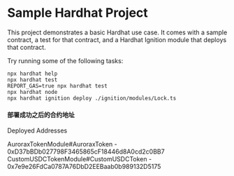 # Sample Hardhat Project

This project demonstrates a basic Hardhat use case. It comes with a sample contract, a test for that contract, and a Hardhat Ignition module that deploys that contract.

Try running some of the following tasks:

```shell
npx hardhat help
npx hardhat test
REPORT_GAS=true npx hardhat test
npx hardhat node
npx hardhat ignition deploy ./ignition/modules/Lock.ts
```

#### 部署成功之后的合约地址

Deployed Addresses

AuroraxTokenModule#AuroraxToken - 0xD37bBDb027798F3465865cF18446d8A0cd2c0BB7
CustomUSDCTokenModule#CustomUSDCToken - 0x7e9e26FdCa0787A76DbD2EEBaab0b989132D5175